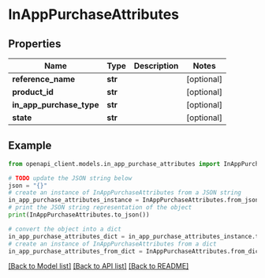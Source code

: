 # InAppPurchaseAttributes


## Properties

Name | Type | Description | Notes
------------ | ------------- | ------------- | -------------
**reference_name** | **str** |  | [optional] 
**product_id** | **str** |  | [optional] 
**in_app_purchase_type** | **str** |  | [optional] 
**state** | **str** |  | [optional] 

## Example

```python
from openapi_client.models.in_app_purchase_attributes import InAppPurchaseAttributes

# TODO update the JSON string below
json = "{}"
# create an instance of InAppPurchaseAttributes from a JSON string
in_app_purchase_attributes_instance = InAppPurchaseAttributes.from_json(json)
# print the JSON string representation of the object
print(InAppPurchaseAttributes.to_json())

# convert the object into a dict
in_app_purchase_attributes_dict = in_app_purchase_attributes_instance.to_dict()
# create an instance of InAppPurchaseAttributes from a dict
in_app_purchase_attributes_from_dict = InAppPurchaseAttributes.from_dict(in_app_purchase_attributes_dict)
```
[[Back to Model list]](../README.md#documentation-for-models) [[Back to API list]](../README.md#documentation-for-api-endpoints) [[Back to README]](../README.md)


